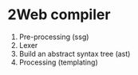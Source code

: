 # 2Web compiler

1. Pre-processing (ssg)
2. Lexer
3. Build an abstract syntax tree (ast)
4. Processing (templating)
